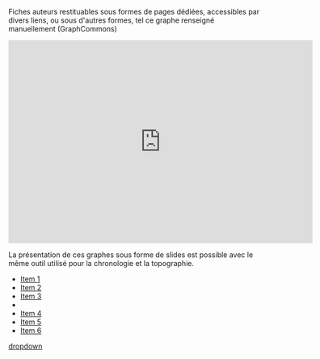<link type="text/css" rel="stylesheet" href="jquery.dropdown.css" />
<script type="text/javascript" src="jquery.dropdown.js"></script>

Fiches auteurs restituables sous formes de pages dédiées, accessibles par divers liens, ou sous d'autres formes, tel ce graphe renseigné manuellement (GraphCommons)

<iframe src="https://graphcommons.com/graphs/a649c0c6-f9ce-459e-8fbe-04ade1e15102/embed?auto=false" frameborder="0" style="overflow:hidden;border:1px solid #DDDDDD;width:600px;min-width:600px;;height:400px;min-height:400px;" width="600" height="400" allowfullscreen></iframe>

La présentation de ces graphes sous forme de slides est possible avec le même outil utilisé pour la chronologie et la topographie.

<div id="jq-dropdown-1" class="jq-dropdown jq-dropdown-tip">
    <ul class="jq-dropdown-menu">
        <li><a href="#1">Item 1</a></li>
        <li><a href="#2">Item 2</a></li>
        <li><a href="#3">Item 3</a></li>
        <li class="jq-dropdown-divider"></li>
        <li><a href="#4">Item 4</a></li>
        <li><a href="#5">Item 5</a></li>
        <li><a href="#5">Item 6</a></li>
    </ul>
</div>

<a href="#" data-jq-dropdown="#jq-dropdown-1">dropdown</a>
